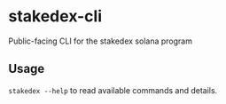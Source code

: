 # stakedex-cli

Public-facing CLI for the stakedex solana program

## Usage

`stakedex --help` to read available commands and details.
